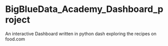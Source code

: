 # BigBlueData_Academy_Dashboard_project
An interactive Dashboard written in python dash exploring the recipes on food.com
